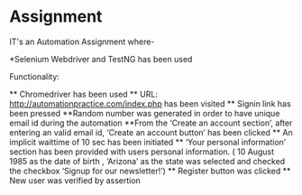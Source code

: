 # Assignment

IT's an Automation Assignment where-

*Selenium Webdriver and TestNG has been used


Functionality:

** Chromedriver has been used
** URL: http://automationpractice.com/index.php has been visited
** Signin link has been pressed
**Random number was generated in order to have unique email id during the automation
**From the ‘Create an account section’, after
entering an valid email id, ‘Create an account button’ has been clicked
** An implicit waittime of 10 sec has been initiated
** ‘Your personal information’ section has been provided with users personal information.
( 10 August 1985 as the date of birth , ‘Arizona’ as the state was selected and checked
the checkbox ‘Signup for our newsletter!’)
** Register button was clicked
** New user was verified by assertion
